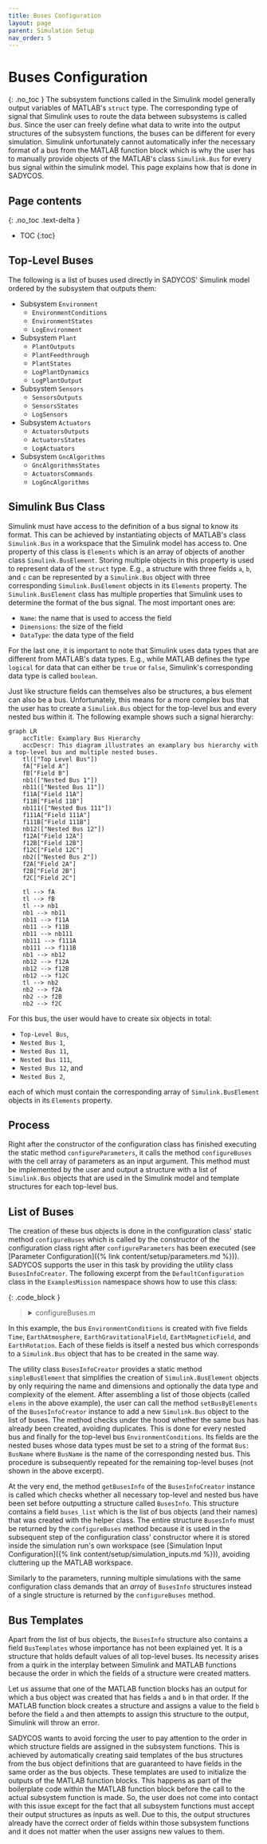 ```yaml
---
title: Buses Configuration
layout: page
parent: Simulation Setup
nav_order: 5
---
```


# Buses Configuration
{: .no_toc }
The subsystem functions called in the Simulink model generally output variables of MATLAB's `struct` type.
The corresponding type of signal that Simulink uses to route the data between subsystems is called _bus_.
Since the user can freely define what data to write into the output structures of the subsystem functions, the buses can be different for every simulation.
Simulink unfortunately cannot automatically infer the necessary format of a bus from the MATLAB function block which is why the user has to manually provide objects of the MATLAB's class `Simulink.Bus` for every bus signal within the simulink model.
This page explains how that is done in SADYCOS.

## Page contents
{: .no_toc .text-delta }
- TOC
{:toc}

## Top-Level Buses
The following is a list of buses used directly in SADYCOS' Simulink model ordered by the subsystem that outputs them:
- Subsystem `Environment`
    - `EnvironmentConditions`
    - `EnvironmentStates`
    - `LogEnvironment`
- Subsystem `Plant`
    - `PlantOutputs`
    - `PlantFeedthrough`
    - `PlantStates`
    - `LogPlantDynamics`
    - `LogPlantOutput`
- Subsystem `Sensors`
    - `SensorsOutputs`
    - `SensorsStates`
    - `LogSensors`
- Subsystem `Actuators`
    - `ActuatorsOutputs`
    - `ActuatorsStates`
    - `LogActuators`
- Subsystem `GncAlgorithms`
    - `GncAlgorithmsStates`
    - `ActuatorsCommands`
    - `LogGncAlgorithms`

## Simulink Bus Class
Simulink must have access to the definition of a bus signal to know its format.
This can be achieved by instantiating objects of MATLAB's class `Simulink.Bus` in a workspace that the Simulink model has access to.
One property of this class is `Elements` which is an array of objects of another class `Simulink.BusElement`.
Storing multiple objects in this property is used to represent data of the `struct` type.
E.g., a structure with three fields `a`, `b`, and `c` can be represented by a `Simulink.Bus` object with three corresponding `Simulink.BusElement` objects in its `Elements` property.
The `Simulink.BusElement` class has multiple properties that Simulink uses to determine the format of the bus signal.
The most important ones are:
- `Name`: the name that is used to access the field
- `Dimensions`: the size of the field
- `DataType`: the data type of the field

For the last one, it is important to note that Simulink uses data types that are different from MATLAB's data types.
E.g., while MATLAB defines the type `logical` for data that can either be `true` or `false`, Simulink's corresponding data type is called `boolean`.

Just like structure fields can themselves also be structures, a bus element can also be a bus.
Unfortunately, this means for a more complex bus that the user has to create a `Simulink.Bus` object for the top-level bus and every nested bus within it.
The following example shows such a signal hierarchy:
```mermaid
graph LR
    accTitle: Examplary Bus Hierarchy
    accDescr: This diagram illustrates an examplary bus hierarchy with a top-level bus and multiple nested buses.
    tl(["Top Level Bus"])
    fA["Field A"]
    fB["Field B"]
    nb1(["Nested Bus 1"])
    nb11(["Nested Bus 11"])
    f11A["Field 11A"]
    f11B["Field 11B"]
    nb111(["Nested Bus 111"])
    f111A["Field 111A"]
    f111B["Field 111B"]
    nb12(["Nested Bus 12"])
    f12A["Field 12A"]
    f12B["Field 12B"]
    f12C["Field 12C"]
    nb2(["Nested Bus 2"])
    f2A["Field 2A"]
    f2B["Field 2B"]
    f2C["Field 2C"]

    tl --> fA
    tl --> fB
    tl --> nb1
    nb1 --> nb11
    nb11 --> f11A
    nb11 --> f11B
    nb11 --> nb111
    nb111 --> f111A
    nb111 --> f111B
    nb1 --> nb12
    nb12 --> f12A
    nb12 --> f12B
    nb12 --> f12C
    tl --> nb2
    nb2 --> f2A
    nb2 --> f2B
    nb2 --> f2C
```

For this bus, the user would have to create six objects in total:
- `Top-Level Bus`,
- `Nested Bus 1`,
- `Nested Bus 11`,
- `Nested Bus 111`,
- `Nested Bus 12`, and
- `Nested Bus 2`,

each of which must contain the corresponding array of `Simulink.BusElement` objects in its `Elements` property.

## Process
Right after the constructor of the configuration class has finished executing the static method `configureParameters`, it calls the method `configureBuses` with the cell array of parameters as an input argument.
This method must be implemented by the user and output a structure with a list of `Simulink.Bus` objects that are used in the Simulink model and template structures for each top-level bus.

## List of Buses
The creation of these bus objects is done in the configuration class' static method `configureBuses` which is called by the constructor of the configuration class right after `configureParameters` has been executed (see [Parameter Configuration]({% link content/setup/parameters.md %})).
SADYCOS supports the user in this task by providing the utility class `BusesInfoCreator`.
The following excerpt from the `DefaultConfiguration` class in the `ExamplesMission` namespace shows how to use this class:

{: .code_block }
> <details closed markdown="block">
> <summary>configureBuses.m</summary>
> ```matlab
> %% Use helper class
> import BusesInfoCreator.simpleBusElement
> 
> ...
> 
> %% EnvironmentConditions
> 
> % Nested Buses
> 
> % Time
> elems = simpleBusElement('current_time__mjd', 1, 'double');
> 
> busesInfoCreator.setBusByElements('Time', elems);
> 
> % Earth Atmosphere
> elems = [simpleBusElement('mass_density__kg_per_m3', 1), ...
>             simpleBusElement('number_density__1_per_m3', 1), ...
>             simpleBusElement('temperature__K', 1)];
> 
> busesInfoCreator.setBusByElements('EarthAtmosphere', elems);
> 
> % Earth Gravitational Field
> elems = simpleBusElement('gravitational_acceleration_I__m_per_s2', 3);
> 
> busesInfoCreator.setBusByElements('EarthGravitationalField', elems);
> 
> % Earth Magnetic Field
> elems = simpleBusElement('magnetic_field_I__T', 3);
> 
> busesInfoCreator.setBusByElements('EarthMagneticField', elems);
> 
> % Earth Rotation
> elems = simpleBusElement('earth_quaternion_EI', 4);
> 
> busesInfoCreator.setBusByElements('EarthRotation', elems);
> 
> % Top-Level Bus
> 
> elems = [simpleBusElement('Time', 1, 'Bus: Time'), ...
>             simpleBusElement('EarthAtmosphere', 1, 'Bus: EarthAtmosphere'), ...
>             simpleBusElement('EarthGravitationalField', 1, 'Bus: EarthGravitationalField'), ...
>             simpleBusElement('EarthMagneticField', 1, 'Bus: EarthMagneticField'), ...
>             simpleBusElement('EarthRotation', 1, 'Bus: EarthRotation')];
> 
> busesInfoCreator.setBusByElements('EnvironmentConditions', elems);
> ```
> </details>

In this example, the bus `EnvironmentConditions` is created with five fields `Time`, `EarthAtmosphere`, `EarthGravitationalField`, `EarthMagneticField`, and `EarthRotation`.
Each of these fields is itself a nested bus which corresponds to a `Simulink.Bus` object that has to be created in the same way.

The utility class `BusesInfoCreator` provides a static method `simpleBusElement` that simplifies the creation of `Simulink.BusElement` objects by only requiring the name and dimensions and optionally the data type and complexity of the element.
After assembling a list of those objects (called `elems` in the above example), the user can call the method `setBusByElements` of the `BusesInfoCreator` instance to add a new `Simulink.Bus` object to the list of buses.
The method checks under the hood whether the same bus has already been created, avoiding duplicates.
This is done for every nested bus and finally for the top-level bus `EnvironmentConditions`.
Its fields are the nested buses whose data types must be set to a string of the format `Bus: BusName` where `BusName` is the name of the corresponding nested bus.
This procedure is subsequently repeated for the remaining top-level buses (not shown in the above excerpt).

At the very end, the method `getBusesInfo` of the `BusesInfoCreator` instance is called which checks whether all necessary top-level and nested bus have been set before outputting a structure called `BusesInfo`.
This structure contains a field `buses_list` which is the list of bus objects (and their names) that was created with the helper class.
The entire structure `BusesInfo` must be returned by the `configureBuses` method because it is used in the subsequent step of the configuration class' constructor where it is stored inside the simulation run's own workspace (see [Simulation Input Configuration]({% link content/setup/simulation_inputs.md %})), avoiding cluttering up the MATLAB workspace.

Similarly to the parameters, running multiple simulations with the same configuration class demands that an _array_ of `BusesInfo` structures instead of a single structure is returned by the `configureBuses` method.

## Bus Templates
Apart from the list of bus objects, the `BusesInfo` structure also contains a field `BusTemplates` whose importance has not been explained yet.
It is a structure that holds default values of all top-level buses.
Its necessity arises from a quirk in the interplay between Simulink and MATLAB functions because the order in which the fields of a structure were created matters.

Let us assume that one of the MATLAB function blocks has an output for which a bus object was created that has fields `a` and `b` in that order.
If the MATLAB function block creates a structure and assigns a value to the field `b` before the field `a` and then attempts to assign this structure to the output, Simulink will throw an error.

SADYCOS wants to avoid forcing the user to pay attention to the order in which structure fields are assigned in the subsystem functions.
This is achieved by automatically creating said templates of the bus structures from the bus object definitions that are guaranteed to have fields in the same order as the bus objects.
These templates are used to initialize the outputs of the MATLAB function blocks.
This happens as part of the boilerplate code within the MATLAB function block before the call to the actual subsystem function is made.
So, the user does not come into contact with this issue except for the fact that all subsystem functions must accept their output structures as inputs as well.
Due to this, the output structures already have the correct order of fields within those subsystem functions and it does not matter when the user assigns new values to them.
